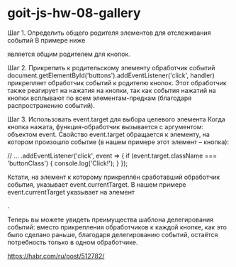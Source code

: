 # goit-js-hw-08-gallery

Шаг 1. Определить общего родителя элементов для отслеживания событий В примере ниже

<div id="buttons"> является общим родителем для кнопок.

Шаг 2. Прикрепить к родительскому элементу обработчик событий
document.getElementById('buttons').addEventListener('click', handler) прикрепляет обработчик событий
к родителю кнопок. Этот обработчик также реагирует на нажатия на кнопки, так как события нажатий на
кнопки всплывают по всем элементам-предкам (благодаря распространению событий).

Шаг 3. Использовать event.target для выбора целевого элемента Когда кнопка нажата,
функция-обработчик вызывается с аргументом: объектом event. Свойство event.target обращается к
элементу, на котором произошло событие (в нашем примере этот элемент – кнопка):

// ... .addEventListener('click', event => { if (event.target.className === 'buttonClass') {
console.log('Click!'); } });

Кстати, на элемент к которому прикреплён сработавший обработчик события, указывает
event.currentTarget. В нашем примере event.currentTarget указывает на элемент <div id="buttons">.

Теперь вы можете увидеть преимущества шаблона делегирования событий: вместо прикрепления
обработчиков к каждой кнопке, как это было сделано раньше, благодаря делегированию событий, остаётся
потребность только в одном обработчике.

https://habr.com/ru/post/512782/
